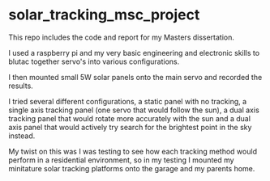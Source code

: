 # solar_tracking_msc_project
This repo includes the code and report for my Masters dissertation. 

I used a raspberry pi and my very basic engineering and electronic skills to blutac together servo's into various configurations.

I then mounted small 5W solar panels onto the main servo and recorded the results.

I tried several different configurations, a static panel with no tracking, a single axis tracking panel (one servo that would 
follow the sun), a dual axis tracking panel that would rotate more accurately with the sun and a dual axis panel that would 
actively try search for the brightest point in the sky instead.

My twist on this was I was testing to see how each tracking method would perform in a residential environment, so in my testing 
I mounted my minitature solar tracking platforms onto the garage and my parents home. 